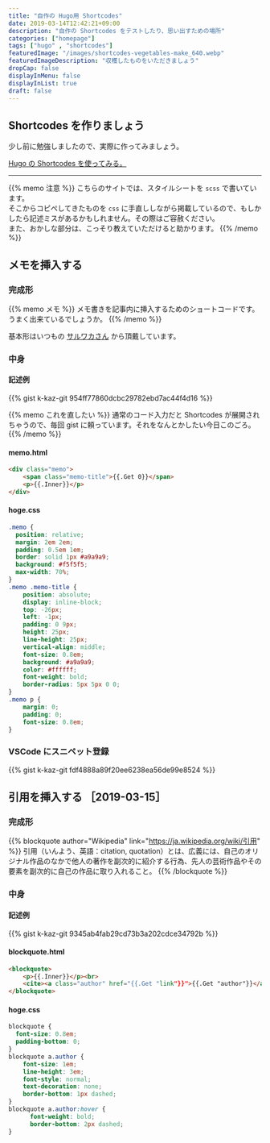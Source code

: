 ```yaml
---
title: "自作の Hugo用 Shortcodes"
date: 2019-03-14T12:42:21+09:00
description: "自作の Shortcodes をテストしたり、思い出すための場所"
categories: ["homepage"]
tags: ["hugo" , "shortcodes"]
featuredImage: "/images/shortcodes-vegetables-make_640.webp"
featuredImageDescription: "収穫したものをいただきましょう"
dropCap: false
displayInMenu: false
displayInList: true
draft: false
---
```

## Shortcodes を作りましょう
少し前に勉強しましたので、実際に作ってみましょう。  

[Hugo の Shortcodes を使ってみる。](../hugo-shortcodes/)

---

{{% memo 注意 %}}
こちらのサイトでは、スタイルシートを `scss` で書いています。  
そこからコピペしてきたものを `css` に手直ししながら掲載しているので、もしかしたら記述ミスがあるかもしれません。その際はご容赦ください。  
また、おかしな部分は、こっそり教えていただけると助かります。
{{% /memo %}}

## メモを挿入する

### 完成形
{{% memo メモ %}}
メモ書きを記事内に挿入するためのショートコードです。  
うまく出来ているでしょうか。
{{% /memo %}}

基本形はいつもの [サルワカさん](https://saruwakakun.com/html-css/reference/css-sample) から頂戴しています。

### 中身

#### 記述例
{{% gist k-kaz-git 954ff77860dcbc29782ebd7ac44f4d16 %}}

{{% memo これを直したい %}}
通常のコード入力だと Shortcodes が展開されちゃうので、毎回 gist に頼っています。それをなんとかしたい今日このごろ。
{{% /memo %}}
#### memo.html

```html
<div class="memo">
    <span class="memo-title">{{.Get 0}}</span>
    <p>{{.Inner}}</p>
</div>
```
#### hoge.css

```css
.memo {
  position: relative;
  margin: 2em 2em;
  padding: 0.5em 1em;
  border: solid 1px #a9a9a9;
  background: #f5f5f5;
  max-width: 70%;
}
.memo .memo-title {
    position: absolute;
    display: inline-block;
    top: -26px;
    left: -1px;
    padding: 0 9px;
    height: 25px;
    line-height: 25px;
    vertical-align: middle;
    font-size: 0.8em;
    background: #a9a9a9;
    color: #ffffff;
    font-weight: bold;
    border-radius: 5px 5px 0 0;
}
.memo p {
    margin: 0;
    padding: 0;
    font-size: 0.8em;
}

```
### VSCode にスニペット登録

{{% gist k-kaz-git fdf4888a89f20ee6238ea56de99e8524 %}}

## 引用を挿入する ［2019-03-15］
### 完成形
{{% blockquote author="Wikipedia" link="https://ja.wikipedia.org/wiki/引用" %}}
引用（いんよう、英語：citation, quotation）とは、広義には、自己のオリジナル作品のなかで他人の著作を副次的に紹介する行為、先人の芸術作品やその要素を副次的に自己の作品に取り入れること。
{{% /blockquote %}}

### 中身
#### 記述例
{{% gist k-kaz-git 9345ab4fab29cd73b3a202cdce34792b %}}

#### blockquote.html

```html
<blockquote>
    <p>{{.Inner}}</p><br>
    <cite><a class="author" href="{{.Get "link"}}">{{.Get "author"}}</a></cite>
</blockquote>
```

#### hoge.css

```css
blockquote {
  font-size: 0.8em;
  padding-bottom: 0;
}
blockquote a.author {
    font-size: 1em;
    line-height: 3em;
    font-style: normal;
    text-decoration: none;
    border-bottom: 1px dashed;
}
blockquote a.author:hover {
      font-weight: bold;
      border-bottom: 2px dashed;
}
```
